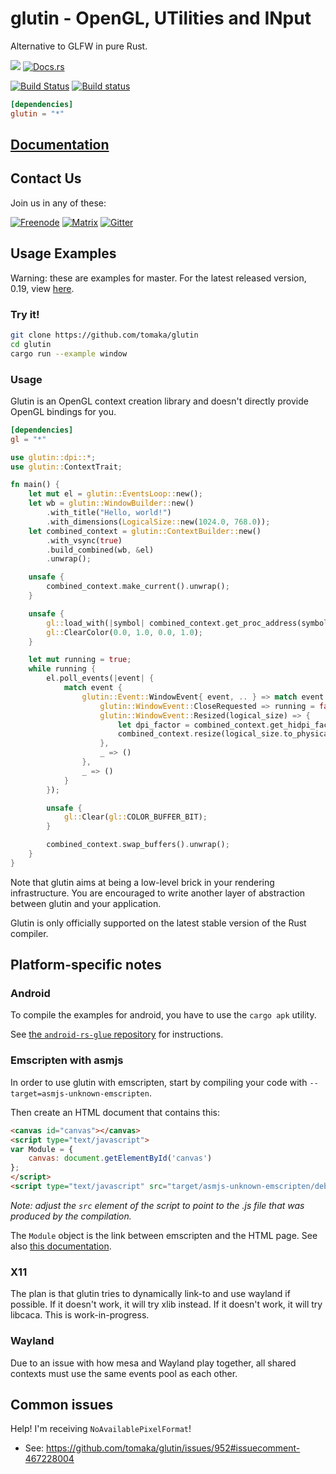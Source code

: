 # glutin -  OpenGL, UTilities and INput
Alternative to GLFW in pure Rust.

[![](https://meritbadge.herokuapp.com/glutin)](https://crates.io/crates/glutin)
[![Docs.rs](https://docs.rs/glutin/badge.svg)](https://docs.rs/glutin)

[![Build Status](https://travis-ci.org/tomaka/glutin.png?branch=master)](https://travis-ci.org/tomaka/glutin)
[![Build status](https://ci.appveyor.com/api/projects/status/cv5xewg3uchb3854/branch/master?svg=true)](https://ci.appveyor.com/project/tomaka/glutin/branch/master)

```toml
[dependencies]
glutin = "*"
```

## [Documentation](https://docs.rs/glutin)

## Contact Us

Join us in any of these:

[![Freenode](https://img.shields.io/badge/freenode.net-%23glutin-red.svg)](http://webchat.freenode.net?channels=%23glutin&uio=MTY9dHJ1ZSYyPXRydWUmND10cnVlJjExPTE4NSYxMj10cnVlJjE1PXRydWU7a)
[![Matrix](https://img.shields.io/badge/Matrix-%23Glutin%3Amatrix.org-blueviolet.svg)](https://matrix.to/#/#Glutin:matrix.org)
[![Gitter](https://badges.gitter.im/Join%20Chat.svg)](https://gitter.im/tomaka/glutin?utm_source=badge&utm_medium=badge&utm_campaign=pr-badge&utm_content=badge)

## Usage Examples

Warning: these are examples for master. For the latest released version, 0.19, view [here](https://github.com/tomaka/glutin/tree/72e8c959c4ff538857d028167b9946b8938bdeaa).

### Try it!

```bash
git clone https://github.com/tomaka/glutin
cd glutin
cargo run --example window
```

### Usage

Glutin is an OpenGL context creation library and doesn't directly provide OpenGL bindings for you.
```toml
[dependencies]
gl = "*"
```

```rust
use glutin::dpi::*;
use glutin::ContextTrait;

fn main() {
    let mut el = glutin::EventsLoop::new();
    let wb = glutin::WindowBuilder::new()
        .with_title("Hello, world!")
        .with_dimensions(LogicalSize::new(1024.0, 768.0));
    let combined_context = glutin::ContextBuilder::new()
        .with_vsync(true)
        .build_combined(wb, &el)
        .unwrap();

    unsafe {
        combined_context.make_current().unwrap();
    }

    unsafe {
        gl::load_with(|symbol| combined_context.get_proc_address(symbol) as *const _);
        gl::ClearColor(0.0, 1.0, 0.0, 1.0);
    }

    let mut running = true;
    while running {
        el.poll_events(|event| {
            match event {
                glutin::Event::WindowEvent{ event, .. } => match event {
                    glutin::WindowEvent::CloseRequested => running = false,
                    glutin::WindowEvent::Resized(logical_size) => {
                        let dpi_factor = combined_context.get_hidpi_factor();
                        combined_context.resize(logical_size.to_physical(dpi_factor));
                    },
                    _ => ()
                },
                _ => ()
            }
        });

        unsafe {
            gl::Clear(gl::COLOR_BUFFER_BIT);
        }

        combined_context.swap_buffers().unwrap();
    }
}
```

Note that glutin aims at being a low-level brick in your rendering infrastructure. You are encouraged to write another layer of abstraction between glutin and your application.

Glutin is only officially supported on the latest stable version of the Rust compiler.

## Platform-specific notes

### Android

To compile the examples for android, you have to use the `cargo apk` utility.

See [the `android-rs-glue` repository](https://github.com/tomaka/android-rs-glue) for instructions.

### Emscripten with asmjs

In order to use glutin with emscripten, start by compiling your code with `--target=asmjs-unknown-emscripten`.

Then create an HTML document that contains this:

```html
<canvas id="canvas"></canvas>
<script type="text/javascript">
var Module = {
    canvas: document.getElementById('canvas')
};
</script>
<script type="text/javascript" src="target/asmjs-unknown-emscripten/debug/..." async></script>
```

*Note: adjust the `src` element of the script to point to the .js file that was produced by the compilation.*

The `Module` object is the link between emscripten and the HTML page.
See also [this documentation](https://kripken.github.io/emscripten-site/docs/api_reference/module.html).

### X11

The plan is that glutin tries to dynamically link-to and use wayland if possible. If it doesn't work, it will try xlib instead. If it doesn't work, it will try libcaca. This is work-in-progress.
 
### Wayland

Due to an issue with how mesa and Wayland play together, all shared contexts must use the same events pool as each other.

## Common issues

Help! I'm receiving `NoAvailablePixelFormat`!

 - See: https://github.com/tomaka/glutin/issues/952#issuecomment-467228004

